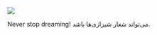 <!-- 
.. title: پیاده‌روی در دلفت-عصر هشت جون دوهزار و پانزده
.. slug: 2015-06-08-lopen-in-delft
.. date: 2015-06-08 20:14:54 UTC+02:00
.. tags: 
.. category: پیاده‌روی در دلفت
.. link: 
.. description: 
.. type: text
-->

<img src="http://googledrive.com/host/0B8OOfC6oWXEPWkxsM1pVSE15Mnc" />

Never stop dreaming!
می‌تواند شعار شیرازی‌ها باشد.

